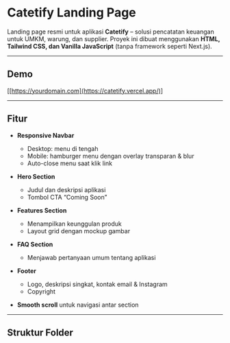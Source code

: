 # Catetify Landing Page

Landing page resmi untuk aplikasi **Catetify** – solusi pencatatan keuangan untuk UMKM, warung, dan supplier. Proyek ini dibuat menggunakan **HTML, Tailwind CSS, dan Vanilla JavaScript** (tanpa framework seperti Next.js).

---

## Demo
 
[[https://yourdomain.com](https://catetify.vercel.app/)]

---

## Fitur

- **Responsive Navbar**  
  - Desktop: menu di tengah  
  - Mobile: hamburger menu dengan overlay transparan & blur  
  - Auto-close menu saat klik link

- **Hero Section**  
  - Judul dan deskripsi aplikasi  
  - Tombol CTA “Coming Soon”

- **Features Section**  
  - Menampilkan keunggulan produk  
  - Layout grid dengan mockup gambar

- **FAQ Section**  
  - Menjawab pertanyaan umum tentang aplikasi

- **Footer**  
  - Logo, deskripsi singkat, kontak email & Instagram  
  - Copyright

- **Smooth scroll** untuk navigasi antar section

---

## Struktur Folder

